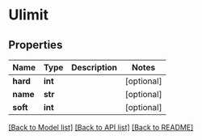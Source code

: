 # Ulimit

## Properties
Name | Type | Description | Notes
------------ | ------------- | ------------- | -------------
**hard** | **int** |  | [optional] 
**name** | **str** |  | [optional] 
**soft** | **int** |  | [optional] 

[[Back to Model list]](../README.md#documentation-for-models) [[Back to API list]](../README.md#documentation-for-api-endpoints) [[Back to README]](../README.md)

